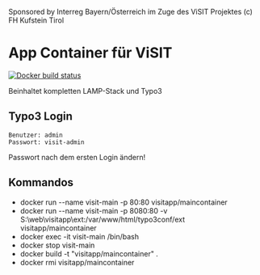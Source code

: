 Sponsored by Interreg Bayern/Österreich im Zuge des ViSIT Projektes
(c) FH Kufstein Tirol

# App Container für ViSIT

[![Docker build status](https://img.shields.io/docker/build/visitapp/maincontainer.svg)](https://hub.docker.com/r/visitapp/maincontainer/)

Beinhaltet kompletten LAMP-Stack und Typo3

## Typo3 Login
    Benutzer: admin
    Passwort: visit-admin
Passwort nach dem ersten Login ändern!

## Kommandos
* docker run --name visit-main -p 80:80 visitapp/maincontainer
* docker run --name visit-main -p 8080:80 -v S:\web\visitapp\ext:/var/www/html/typo3conf/ext  visitapp/maincontainer
* docker exec -it visit-main /bin/bash
* docker stop visit-main
* docker build  -t "visitapp/maincontainer" .
* docker rmi visitapp/maincontainer
